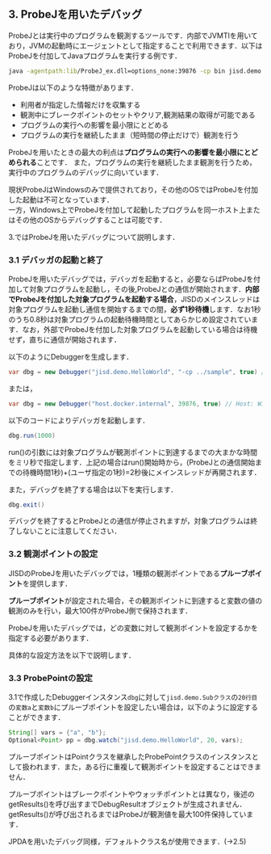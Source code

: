 ## 3. ProbeJを用いたデバッグ
ProbeJとは実行中のプログラムを観測するツールです．内部でJVMTIを用いており，JVMの起動時にエージェントとして指定することで利用できます．以下はProbeJを付加してJavaプログラムを実行する例です．
```bash
java -agentpath:lib/ProbeJ_ex.dll=options_none:39876 -cp bin jisd.demo.LoopN
```

ProbeJは以下のような特徴があります．
- 利用者が指定した情報だけを収集する
- 観測中にブレークポイントのセットやクリア,観測結果の取得が可能である
- プログラムの実行への影響を最小限にとどめる
- プログラムの実行を継続したまま（短時間の停止だけで）観測を行う

ProbeJを用いたときの最大の利点は**プログラムの実行への影響を最小限にとどめられる**ことです．
また，プログラムの実行を継続したまま観測を行うため，実行中のプログラムのデバッグに向いています．

現状ProbeJはWindowsのみで提供されており，その他のOSではProbeJを付加した起動は不可となっています．  
一方，Windows上でProbeJを付加して起動したプログラムを同一ホスト上またはその他のOSからデバッグすることは可能です．

3.ではProbeJを用いたデバッグについて説明します．

### 3.1 デバッガの起動と終了

ProbeJを用いたデバッグでは，デバッガを起動すると，必要ならばProbeJを付加して対象プログラムを起動し，その後,ProbeJとの通信が開始されます．**内部でProbeJを付加した対象プログラムを起動する場合**，JISDのメインスレッドは対象プログラムを起動し通信を開始するまでの間，**必ず1秒待機**します．なお1秒のうち0.8秒は対象プログラムの起動待機時間としてあらかじめ設定されています．なお，外部でProbeJを付加した対象プログラムを起動している場合は待機せず，直ちに通信が開始されます．

以下のようにDebuggerを生成します．


```java
var dbg = new Debugger("jisd.demo.HelloWorld", "-cp ../sample", true) // Windows only
```

または，


```java
var dbg = new Debugger("host.docker.internal", 39876, true) // Host: Windows only, Container: Windows or Linux
```

以下のコードによりデバッガを起動します．


```java
dbg.run(1000)
```

run()の引数には対象プログラムが観測ポイントに到達するまでの大まかな時間をミリ秒で指定します．上記の場合はrun()開始時から，(ProbeJとの通信開始までの待機時間1秒)+(ユーザ指定の1秒)=2秒後にメインスレッドが再開されます．

また，デバッグを終了する場合は以下を実行します．


```java
dbg.exit()
```

デバッグを終了するとProbeJとの通信が停止されますが，対象プログラムは終了しないことに注意してください．


### 3.2 観測ポイントの設定
JISDのProbeJを用いたデバッグでは，1種類の観測ポイントである**プルーブポイント**を提供します．

**プルーブポイント**が設定された場合，その観測ポイントに到達すると変数の値の観測のみを行い，最大100件がProbeJ側で保持されます．

ProbeJを用いたデバッグでは，どの変数に対して観測ポイントを設定するかを指定する必要があります．

具体的な設定方法を以下で説明します．

### 3.3 ProbePointの設定

3.1で作成したDebuggerインスタンス`dbg`に対して`jisd.demo.Subクラス`の`20行目`の`変数a`と`変数b`にプルーブポイントを設定したい場合は，以下のように設定することができます．


```java
String[] vars = {"a", "b"};
Optional<Point> pp = dbg.watch("jisd.demo.HelloWorld", 20, vars);
```

プルーブポイントはPointクラスを継承したProbePointクラスのインスタンスとして扱われます．また，ある行に重複して観測ポイントを設定することはできません．

プルーブポイントはブレークポイントやウォッチポイントとは異なり，後述のgetResults()を呼び出すまでDebugResultオブジェクトが生成されません．getResults()が呼び出されるまではProbeJが観測値を最大100件保持しています．

JPDAを用いたデバッグ同様，デフォルトクラス名が使用できます．(→2.5)
